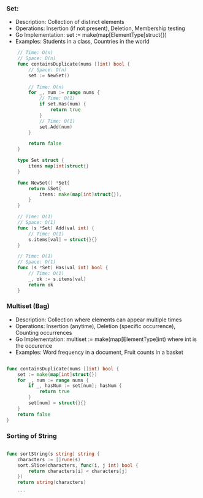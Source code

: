 

### Set:

* Description: Collection of distinct elements
* Operations: Insertion (if not present), Deletion, Membership testing
* Go Implementation: set := make(map[ElementType]struct{})
* Examples: Students in a class, Countries in the world

``` go
    // Time: O(n)
    // Space: O(n)
    func containsDuplicate(nums []int) bool {
        // Space: O(n)
        set := NewSet()
        
        // Time: O(n)
        for _, num := range nums {
            // Time: O(1)
            if set.Has(num) {
                return true
            }
            // Time: O(1)
            set.Add(num)
        }

        return false
    }

    type Set struct {
        items map[int]struct{}
    }

    func NewSet() *Set{
        return &Set{
            items: make(map[int]struct{}),
        }
    }

    // Time: O(1)
    // Space: O(1)
    func (s *Set) Add(val int) {
        // Time: O(1)
        s.items[val] = struct{}{}
    }

    // Time: O(1)
    // Space: O(1)
    func (s *Set) Has(val int) bool {
        // Time: O(1)
        _, ok := s.items[val]
        return ok
    } 

```

### Multiset (Bag)

* Description: Collection where elements can appear multiple times
* Operations: Insertion (anytime), Deletion (specific occurrence), Counting occurrences
* Go Implementation: multiset := make(map[ElementType]int) where int is the occurence
* Examples: Word frequency in a document, Fruit counts in a basket

``` go

func containsDuplicate(nums []int) bool {
    set := make(map[int]struct{})
    for _, num := range nums {
        if _, hasNum := set[num]; hasNum {
            return true
        }
        set[num] = struct{}{}
    }
    return false
}

```


### Sorting of String

``` go

func sortString(s string) string {
	characters := []rune(s)
	sort.Slice(characters, func(i, j int) bool {
		return characters[i] < characters[j]
	})
	return string(characters)

    ```